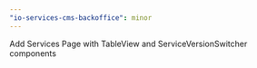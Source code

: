 ```yaml
---
"io-services-cms-backoffice": minor
---
```


Add Services Page with TableView and ServiceVersionSwitcher components

